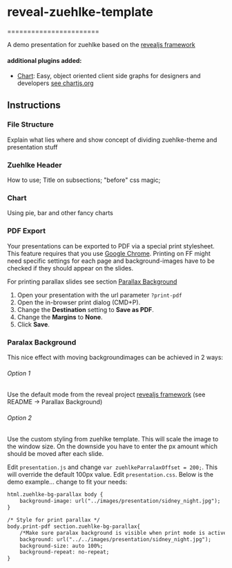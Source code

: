 # reveal-zuehlke-template
=======================

A demo presentation for zuehlke based on the [revealjs framework](https://github.com/hakimel/reveal.js/)

#### additional plugins added:
- [Chart](#chart): Easy, object oriented client side graphs for designers and developers [see chartjs.org](http://www.chartjs.org/)


## Instructions

### File Structure

Explain what lies where and show concept of dividing zuehlke-theme and presentation stuff

### Zuehlke Header

How to use; Title on subsections; "before" css magic;

### Chart

Using pie, bar and other fancy charts

### PDF Export

Your presentations can be exported to PDF via a special print stylesheet. This feature requires that you use [Google Chrome](http://google.com/chrome).
Printing on FF might need specific settings for each page and background-images have to be checked if they should appear on the slides.

For printing parallax slides see section [Parallax Background](#paralax-background)

1. Open your presentation with the url parameter ```?print-pdf```
2. Open the in-browser print dialog (CMD+P).
3. Change the **Destination** setting to **Save as PDF**.
5. Change the **Margins** to **None**.
6. Click **Save**.

### Paralax Background

This nice effect with moving backgroundimages can be achieved in 2 ways:

###### Option 1
Use the default mode from the reveal project [revealjs framework](https://github.com/hakimel/reveal.js/) (see README -> Parallax Background)

###### Option 2
Use the custom styling from zuehlke template. This will scale the image to the window size. On the downside you have to enter the px amount which should be moved after each slide.

Edit ```presentation.js``` and change ```var zuehlkeParralaxOffset = 200;```. This will override the default 100px value.
Edit ```presentation.css```. Below is the demo example... change to fit your needs:
```html
html.zuehlke-bg-parallax body {
    background-image: url("../images/presentation/sidney_night.jpg");
}

/* Style for print parallax */
body.print-pdf section.zuehlke-bg-parallax{
    /*Make sure paralax background is visible when print mode is active*/
    background: url("../../images/presentation/sidney_night.jpg");
    background-size: auto 100%;
    background-repeat: no-repeat;
}
```